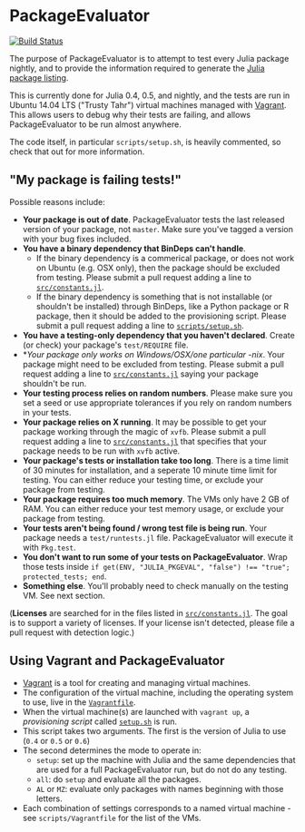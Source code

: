 PackageEvaluator
================

[![Build Status](https://travis-ci.org/JuliaCI/PackageEvaluator.jl.svg?branch=master)](https://travis-ci.org/JuliaCI/PackageEvaluator.jl)

The purpose of PackageEvaluator is to attempt to test every Julia package nightly, and to provide the information required to generate the [Julia package listing](http://pkg.julialang.org/).

This is currently done for Julia 0.4, 0.5, and nightly, and the tests are run in Ubuntu 14.04 LTS ("Trusty Tahr") virtual machines managed with [Vagrant](https://www.vagrantup.com/). This allows users to debug why their tests are failing, and allows PackageEvaluator to be run almost anywhere.

The code itself, in particular `scripts/setup.sh`, is heavily commented, so check that out for more information.

## "My package is failing tests!"

Possible reasons include:

* **Your package is out of date**. PackageEvaluator tests the last released version of your package, not `master`. Make sure you've tagged a version with your bug fixes included.
* **You have a binary dependency that BinDeps can't handle**.
  * If the binary dependency is a commerical package, or does not work on Ubuntu (e.g. OSX only), then the package should be excluded from testing. Please submit a pull request adding a line to [`src/constants.jl`](https://github.com/IainNZ/PackageEvaluator.jl/blob/master/src/constants.jl).
  * If the binary dependency is something that is not installable (or shouldn't be installed) through BinDeps, like a Python package or R package, then it should be added to the provisioning script. Please submit a pull request adding a line to [`scripts/setup.sh`](https://github.com/IainNZ/PackageEvaluator.jl/blob/master/scripts/setup.sh).
* **You have a testing-only dependency that you haven't declared**. Create (or check) your package's `test/REQUIRE` file.
* **Your package only works on Windows/OSX/one particular *-nix**. Your package might need to be excluded from testing. Please submit a pull request adding a line to [`src/constants.jl`](https://github.com/IainNZ/PackageEvaluator.jl/blob/master/src/constants.jl) saying your package shouldn't be run.
* **Your testing process relies on random numbers**. Please make sure you set a seed or use appropriate tolerances if you rely on random numbers in your tests.
* **Your package relies on X running**. It may be possible to get your package working through the magic of `xvfb`. Please submit a pull request adding a line to [`src/constants.jl`](https://github.com/IainNZ/PackageEvaluator.jl/blob/master/src/constants.jl) that specifies that your package needs to be run with `xvfb` active.
* **Your package's tests or installation take too long**. There is a time limit of 30 minutes for installation, and a seperate 10 minute time limit for testing. You can either reduce your testing time, or exclude your package from testing.
* **Your package requires too much memory**. The VMs only have 2 GB of RAM. You can either reduce your test memory usage, or exclude your package from testing.
* **Your tests aren't being found / wrong test file is being run**. Your package needs a `test/runtests.jl` file. PackageEvaluator will execute it with `Pkg.test`.
* **You don't want to run some of your tests on PackageEvaluator**. Wrap those tests inside `if get(ENV, "JULIA_PKGEVAL", "false") !== "true"; protected_tests; end`.
* **Something else**. You'll probably need to check manually on the testing VM. See next section.

(**Licenses** are searched for in the files listed in [`src/constants.jl`](https://github.com/IainNZ/PackageEvaluator.jl/blob/master/src/constants.jl). The goal is to support a variety of licenses. If your license isn't detected, please file a pull request with detection logic.)

## Using Vagrant and PackageEvaluator

* [Vagrant](https://www.vagrantup.com/) is a tool for creating and managing virtual machines.
* The configuration of the virtual machine, including the operating system to use, live in the [`Vagrantfile`](https://github.com/IainNZ/PackageEvaluator.jl/blob/master/scripts/Vagrantfile).
* When the virtual machine(s) are launched with `vagrant up`, a *provisioning script* called [`setup.sh`](https://github.com/IainNZ/PackageEvaluator.jl/blob/master/scripts/setup.sh) is run.
* This script takes two arguments. The first is the version of Julia
  to use (`0.4` or `0.5` or `0.6`)
* The second determines the mode to operate in:
    * `setup`: set up the machine with Julia and the same
      dependencies that are used for a full PackageEvaluator run, but
      do not do any testing.
    * `all`: do `setup` and evaluate all the packages.
    * `AL` or `MZ`: evaluate only packages with names beginning with those letters.
* Each combination of settings corresponds to a named virtual machine - see `scripts/Vagrantfile` for the list of the VMs.
